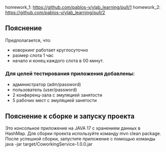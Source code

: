 homework_1: https://github.com/pablos-v/ylab_learning/pull/1
homework_2: https://github.com/pablos-v/ylab_learning/pull/2

## Пояснение
Предполагается, что:
 - коворкинг работает круглосуточно 
 - размер слота 1 час
 - начало и конец каждого слота в 00 минут.

### Для целей тестирования приложения добавлены:
 - администратор (adm/password)
 - пользователь (user/password)
 - 2 конференц-зала с эмуляцией занятости
 - 5 рабочих мест с эмуляцией занятости

## Пояснение к сборке и запуску проекта
Это консольное приложение на JAVA 17 с хранением данных в HashMap.
Для сборки проекта используйте команду mvn clean package.
После успешной сборки, запустите приложение с помощью команды java -jar target/CoworkingService-1.0.0.jar